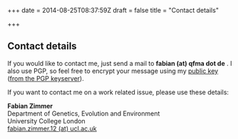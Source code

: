 +++
date = 2014-08-25T08:37:59Z
draft = false
title = "Contact details"

+++
## Contact details
If you would like to contact me, just send a mail to **fabian (at) qfma dot de** . I also use PGP, so feel free to encrypt your message using my [public key](http://qfma.de/keys/fabian@qfma.de.asc) ([from the PGP keyserver](http://pgp.mit.edu/pks/lookup?op=get&search=0x3777D8FC609253ED)).

If you want to contact me on a work related issue, please use these details:

<b>Fabian Zimmer</b>  
Department of Genetics, Evolution and Environment  
University College London  
<a href="mailto:fabian.zimmer (at) ucl.ac.uk">fabian.zimmer.12 (at) ucl.ac.uk</a>

